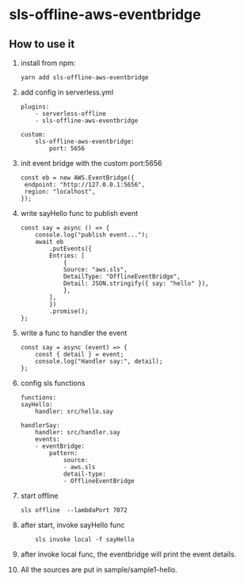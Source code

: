 # sls-offline-aws-eventbridge

## How to use it

1. install from npm:

   ```
   yarn add sls-offline-aws-eventbridge

   ```

2. add config in serverless.yml

   ```
   plugins:
       - serverless-offline
       - sls-offline-aws-eventbridge

   custom:
       sls-offline-aws-eventbridge:
           port: 5656

   ```

3. init event bridge with the custom port:5656

   ```
   const eb = new AWS.EventBridge({
    endpoint: "http://127.0.0.1:5656",
    region: "localhost",
   });
   ```

4. write sayHello func to publish event

   ```
   const say = async () => {
       console.log("publish event...");
       await eb
           .putEvents({
           Entries: [
               {
               Source: "aws.sls",
               DetailType: "OfflineEventBridge",
               Detail: JSON.stringify({ say: "hello" }),
               },
           ],
           })
           .promise();
   };
   ```

5. write a func to handler the event

   ```
   const say = async (event) => {
       const { detail } = event;
       console.log("Handler say:", detail);
   };
   ```

6. config sls functions

   ```
   functions:
   sayHello:
       handler: src/hello.say

   handlerSay:
       handler: src/handler.say
       events:
       - eventBridge:
           pattern:
               source:
               - aws.sls
               detail-type:
               - OfflineEventBridge
   ```

7. start offline

   ```
   sls offline  --lambdaPort 7072
   ```

8. after start, invoke sayHello func

   ```
       sls invoke local -f sayHello
   ```

9. after invoke local func, the eventbridge will print the event details.

10. All the sources are put in sample/sample1-hello.
